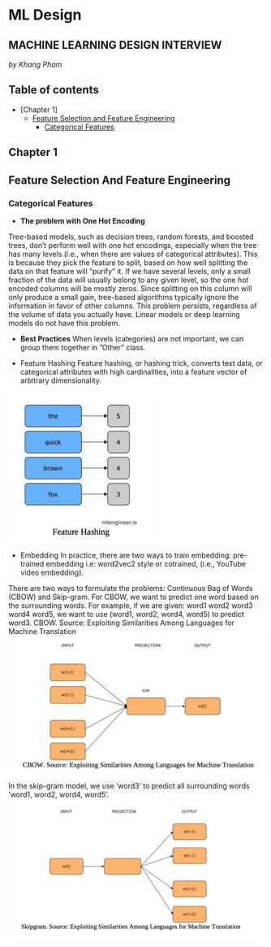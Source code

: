 # ML Design

## MACHINE LEARNING DESIGN INTERVIEW
_by Khang Pham_

## Table of contents

* [Chapter 1]
   * [Feature Selection and Feature Engineering](#feature-selection-and-feature-engineering)
     - [Categorical Features](#categorical-features)
    
## Chapter 1

## Feature Selection And Feature Engineering

### Categorical Features
* **The problem with One Hot Encoding**

Tree-based models, such as decision trees, random forests, and boosted trees, don’t perform well with one hot encodings, especially when the tree has many levels (i.e., when there are values of categorical attributes). This is because they pick the feature to split, based on how well splitting the data on that feature will “purify” it. If we have several levels, only a small fraction of the data will usually belong to any given level, so the one hot encoded columns will be mostly zeros. Since splitting on this column will only produce a small gain, tree-based algorithms typically ignore the information in favor of other columns. This problem persists, regardless of the volume of data you actually have. Linear models or deep learning models do not have this problem.

* **Best Practices**
When levels (categories) are not important, we can group them together in ”Other” class.

* Feature Hashing
Feature hashing, or hashing trick, converts text data, or categorical attributes with high cardinalities, into a feature vector of arbitrary dimensionality.
 <img src="featureHashing.png" width="300">

* Embedding
In practice, there are two ways to train embedding: pre-trained embedding i.e: word2vec2 style or cotrained, (i.e., YouTube video embedding).

There are two ways to formulate the problems: Continuous Bag of Words
(CBOW) and Skip-gram. For CBOW, we want to predict one word based on the surrounding words. For example, if we are given: word1 word2 word3 word4 word5, we want to use (word1, word2, word4, word5) to predict word3.
CBOW. Source: Exploiting Similarities Among Languages for Machine Translation
<img src="CBOW.png" width="500">

In the skip-gram model, we use ’word3’ to predict all surrounding words ’word1, word2, word4, word5’.
<img src="skip_gram.png" width="500">
